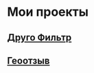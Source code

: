 # Мои проекты

## [Друго Фильтр](https://ilyatag.github.io/PrVkFriendsFilter)
## [Геоотзыв](https://ilyatag.github.io/PrYaMap/)
